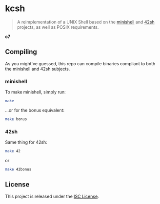 # kcsh

> A reimplementation of a UNIX Shell based on the [minishell](https://codeberg.org/27/kcsh/src/branch/main/tools/subjects/minishell@en.subject.pdf) and [42sh](https://codeberg.org/27/kcsh/src/branch/main/tools/subjects/42sh@en.subject.pdf) projects, as well as POSIX requirements.

**o7**

## Compiling

As you might've guessed, this repo can compile binaries compliant to both the minishell and 42sh subjects.

### minishell

To make minishell, simply run:
```sh
make
```
...or for the bonus equivalent:
```sh
make bonus
```

### 42sh

Same thing for 42sh:
```sh
make 42
```
or
```sh
make 42bonus
```

## License

This project is released under the [ISC License](./LICENSE).
